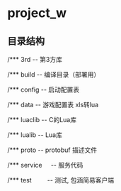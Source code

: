 # project_w


## 目录结构

/*** 3rd       	  -- 第3方库

/*** build        -- 编译目录（部署用）

/*** config       -- 启动配置表

/*** data         -- 游戏配置表 xls转lua

/*** luaclib      -- C的Lua库

/*** lualib       -- Lua库

/*** proto        -- protobuf 描述文件

/*** service      -- 服务代码

/*** test         -- 测试, 包涵简易客户端
